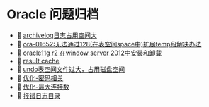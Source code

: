 # Oracle 问题归档

* 📄 [archivelog日志占用空间大](siyuan://blocks/20240227181241-j4sf68v)
* 📄 [ora-01652:无法通过128(在表空间space中)扩展temp段解决办法](siyuan://blocks/20240227181223-rvyw38l)
* 📄 [oracle11g r2 在window server 2012中安装和卸载](siyuan://blocks/20240227181359-xfhdy5x)
* 📄 [result cache](siyuan://blocks/20240227182420-5yybeli)
* 📄 [undo表空间文件过大，占用磁盘空间](siyuan://blocks/20240227181310-4hmitvv)
* 📄 [优化-密码相关](siyuan://blocks/20240227182147-wxonx7k)
* 📄 [优化-最大连接数](siyuan://blocks/20240227182052-gim63uz)
* 📄 [报错日志目录](siyuan://blocks/20240227181152-b6xmjgw)

‍

‍
